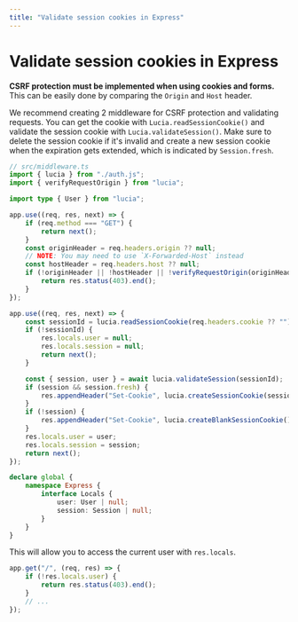 ```yaml
---
title: "Validate session cookies in Express"
---
```


# Validate session cookies in Express

**CSRF protection must be implemented when using cookies and forms.** This can be easily done by comparing the `Origin` and `Host` header.

We recommend creating 2 middleware for CSRF protection and validating requests. You can get the cookie with `Lucia.readSessionCookie()` and validate the session cookie with `Lucia.validateSession()`. Make sure to delete the session cookie if it's invalid and create a new session cookie when the expiration gets extended, which is indicated by `Session.fresh`.

```ts
// src/middleware.ts
import { lucia } from "./auth.js";
import { verifyRequestOrigin } from "lucia";

import type { User } from "lucia";

app.use((req, res, next) => {
	if (req.method === "GET") {
		return next();
	}
	const originHeader = req.headers.origin ?? null;
	// NOTE: You may need to use `X-Forwarded-Host` instead
	const hostHeader = req.headers.host ?? null;
	if (!originHeader || !hostHeader || !verifyRequestOrigin(originHeader, [hostHeader])) {
		return res.status(403).end();
	}
});

app.use((req, res, next) => {
	const sessionId = lucia.readSessionCookie(req.headers.cookie ?? "");
	if (!sessionId) {
		res.locals.user = null;
		res.locals.session = null;
		return next();
	}

	const { session, user } = await lucia.validateSession(sessionId);
	if (session && session.fresh) {
		res.appendHeader("Set-Cookie", lucia.createSessionCookie(session.id).serialize());
	}
	if (!session) {
		res.appendHeader("Set-Cookie", lucia.createBlankSessionCookie().serialize());
	}
	res.locals.user = user;
	res.locals.session = session;
	return next();
});

declare global {
	namespace Express {
		interface Locals {
			user: User | null;
			session: Session | null;
		}
	}
}
```

This will allow you to access the current user with `res.locals`.

```ts
app.get("/", (req, res) => {
	if (!res.locals.user) {
		return res.status(403).end();
	}
	// ...
});
```
